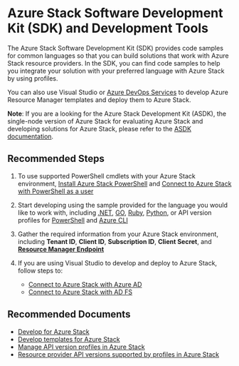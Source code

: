 <properties
    pageTitle="Azure Stack Software Development Kit (SDK) and Visual Studio Integration"
    description="Azure Stack Software Development Kit (SDK) and Visual Studio Integration"
    service="microsoft.azurestack"
    resource="azurestack"
    authors="alexsmithMSFT"
    ms.author="alexsmit"
    displayOrder=""
    selfHelpType="generic"
    supportTopicIds="32629278"
    resourceTags=""
    productPesIds="16226"
    cloudEnvironments="public"
    articleId="azurestack-tools-sdks"
/>

# Azure Stack Software Development Kit (SDK) and Development Tools

The Azure Stack Software Development Kit (SDK) provides code samples for common languages so that you can build solutions that work with Azure Stack resource providers. In the SDK, you can find code samples to help you integrate your solution with your preferred language with Azure Stack by using profiles.

You can also use Visual Studio or [Azure DevOps Services](https://docs.microsoft.com/azure/devops/user-guide/what-happened-vsts?view=vsts) to develop Azure Resource Manager templates and deploy them to Azure Stack.

**Note**: If you are a looking for the Azure Stack Development Kit (ASDK), the single-node version of Azure Stack for evaluating Azure Stack and developing solutions for Azure Stack, please refer to the [ASDK documentation](https://docs.microsoft.com/azure/azure-stack/asdk/).

## **Recommended Steps**

1. To use supported PowerShell cmdlets with your Azure Stack environment, [Install Azure Stack PowerShell](https://docs.microsoft.com/azure/azure-stack/user/azure-stack-powershell-install) and [Connect to Azure Stack with PowerShell as a user](https://docs.microsoft.com/azure/azure-stack/user/azure-stack-powershell-configure-user)
2. Start developing using the sample provided for the language you would like to work with, including [.NET](https://docs.microsoft.com/azure/azure-stack/user/azure-stack-version-profiles-net), [GO](https://docs.microsoft.com/azure/azure-stack/user/azure-stack-version-profiles-go), [Ruby](https://docs.microsoft.com/azure/azure-stack/user/azure-stack-version-profiles-ruby), [Python](https://docs.microsoft.com/azure/azure-stack/user/azure-stack-version-profiles-python), or API version profiles for [PowerShell](https://docs.microsoft.com/azure/azure-stack/user/azure-stack-version-profiles-powershell) and [Azure CLI](https://docs.microsoft.com/azure/azure-stack/user/azure-stack-version-profiles-azurecli2)
3. Gather the required information from your Azure Stack environment, including **Tenant ID**, **Client ID**, **Subscription ID**, **Client Secret**, and [**Resource Manager Endpoint**](https://docs.microsoft.com/azure/azure-stack/user/azure-stack-version-profiles-ruby#the-azure-stack-resource-manager-endpoint)
4. If you are using Visual Studio to develop and deploy to Azure Stack, follow steps to:

    - [Connect to Azure Stack with Azure AD](https://docs.microsoft.com/azure/azure-stack/user/azure-stack-install-visual-studio#connect-to-azure-stack-with-azure-ad)
    - [Connect to Azure Stack with AD FS](https://docs.microsoft.com/azure/azure-stack/user/azure-stack-install-visual-studio#connect-to-azure-stack-with-ad-fs)

## **Recommended Documents**

- [Develop for Azure Stack](https://docs.microsoft.com/azure/azure-stack/user/azure-stack-developer)
- [Develop templates for Azure Stack](https://docs.microsoft.com/azure/azure-stack/user/azure-stack-develop-templates)
- [Manage API version profiles in Azure Stack](https://docs.microsoft.com/azure/azure-stack/user/azure-stack-version-profiles)
- [Resource provider API versions supported by profiles in Azure Stack](https://docs.microsoft.com/azure/azure-stack/user/azure-stack-profiles-azure-resource-manager-versions)
